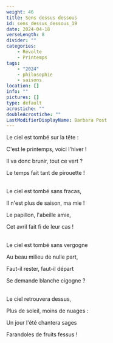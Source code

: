 ```yaml
---
weight: 46
title: Sens dessus dessous
id: sens_dessus_dessous_19
date: 2024-04-18
verseLength: 8
divider: ""
categories:
    - Révolte
    - Printemps
tags:
    - "2024"
    - philosophie
    - saisons
location: []
info: ""
pictures: []
type: default
acrostiche: ""
doubleAcrostiche: ""
LastModifierDisplayName: Barbara Post
---
```

Le ciel est tombé sur la tête :

C'est le printemps, voici l'hiver !

Il va donc brunir, tout ce vert ?

Le temps fait tant de pirouette !

 \
Le ciel est tombé sans fracas,

Il n'est plus de saison, ma mie !

Le papillon, l'abeille amie,

Cet avril fait fi de leur cas !

 \
Le ciel est tombé sans vergogne

Au beau milieu de nulle part,

Faut-il rester, faut-il départ

Se demande blanche cigogne ?

 \
Le ciel retrouvera dessus,

Plus de soleil, moins de nuages :

Un jour l'été chantera sages

Farandoles de fruits fessus !
